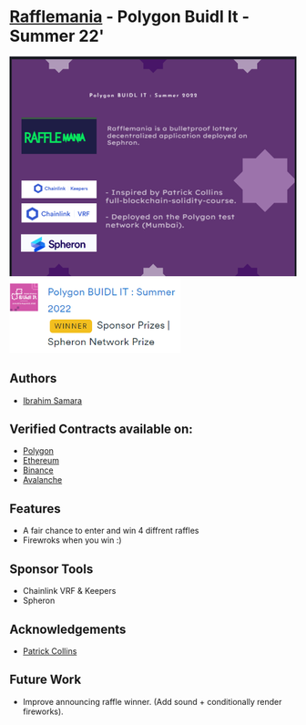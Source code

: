 # [Rafflemania](https://rafflemania-f82x77.spheron.app/) - Polygon Buidl It - Summer 22' 

<img src="https://github.com/IbrahimSam96/rafflemania/blob/master/public/RaffleMania.png" width="600">
<img src="https://github.com/IbrahimSam96/rafflemania/blob/master/public/RaffleManiaWinner.png" width="300">

## Authors
- [Ibrahim Samara](https://github.com/IbrahimSam96)

## Verified Contracts available on:
-  [Polygon](https://mumbai.polygonscan.com/address/0x9053Fe244941044A403C1C64f09A52018Ec97ab2)
-  [Ethereum](https://goerli.etherscan.io/address/0x01cA7982817B93923288Bd6DBc0868F36eD84e19)
-  [Binance](https://testnet.bscscan.com/address/0x01cA7982817B93923288Bd6DBc0868F36eD84e19) 
-  [Avalanche](https://testnet.snowtrace.io/address/0x01cA7982817B93923288Bd6DBc0868F36eD84e19)

## Features

- A fair chance to enter and win 4 diffrent raffles 
- Firewroks when you win :)

## Sponsor Tools

- Chainlink VRF & Keepers
- Spheron 


## Acknowledgements

- [Patrick Collins](https://github.com/PatrickAlphaC)

## Future Work

- Improve announcing raffle winner. (Add sound + conditionally render fireworks).

